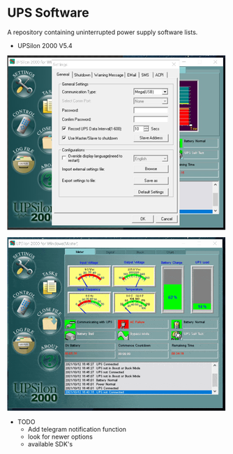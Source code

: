 # UPS Software

A repository containing uninterrupted power supply software lists.

* UPSilon 2000 V5.4

[<img src="img/ups.jpg" width="500"/>](img/ups.jpg)



[<img src="img/ups.gif" width="500"/>](img/ups.gif)

* TODO
    * Add telegram notification function
    * look for newer options
    * available SDK's

